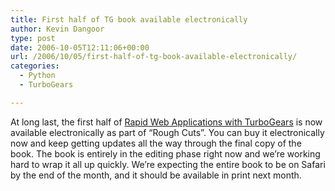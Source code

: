 ```yaml
---
title: First half of TG book available electronically
author: Kevin Dangoor
type: post
date: 2006-10-05T12:11:06+00:00
url: /2006/10/05/first-half-of-tg-book-available-electronically/
categories:
  - Python
  - TurboGears

---
```

At long last, the first half of [Rapid Web Applications with TurboGears][1] is now available electronically as part of &#8220;Rough Cuts&#8221;. You can buy it electronically now and keep getting updates all the way through the final copy of the book. The book is entirely in the editing phase right now and we&#8217;re working hard to wrap it all up quickly. We&#8217;re expecting the entire book to be on Safari by the end of the month, and it should be available in print next month.

 [1]: http://safari.phptr.com/0131583999